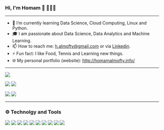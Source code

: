 
###  Hi, I'm Homam 👋 👨🏻‍💻
____
- 🌱 I’m currently learning Data Science, Cloud Computing, Linux and Python.
- 🎓 I am passionate about Data Science, Data Analytics and Machine Learning.
- 📫 How to reach me: h.almofty@gmail.com or via <a href="https://www.linkedin.com/in/homam-almofty/"> Linkedin</a>.
- ⚡ Fun fact: I like Food, Tennis and Learning new things.
- 🌐 My personal portfolio (website): http://homamalmofty.info/

---

![](https://github-profile-summary-cards.vercel.app/api/cards/profile-details?username=HomamAl&theme=solarized)

![](https://github-profile-summary-cards.vercel.app/api/cards/repos-per-language?username=HomamAl&theme=solarized) ![](https://github-profile-summary-cards.vercel.app/api/cards/most-commit-language?username=HomamAl&theme=solarized)

![](https://github-profile-summary-cards.vercel.app/api/cards/stats?username=HomamAl&theme=solarized) ![](https://github-profile-summary-cards.vercel.app/api/cards/productive-time?username=HomamAl&theme=solarized)


---
### ⚙️ Technolgy and Tools 

![](https://img.shields.io/badge/<OS>-<Linux>-informational?style=flat&logo=<LOGO_NAME>&logoColor=blue&color=blue)
![](https://img.shields.io/badge/<Shell>-<Bash>-informational?style=flat&logo=<LOGO_NAME>&logoColor=blue&color=blue)
![](https://img.shields.io/badge/<IDE>-<VsCode>-informational?style=flat&logo=<LOGO_NAME>&logoCColor=blue&color=blue)
![](https://img.shields.io/badge/<Code>-<Python>-informational?style=flat&logo=<LOGO_NAME>&logoCColor=blue&color=blue)
![](https://img.shields.io/badge/<Code>-<Java>-informational?style=flat&logo=<LOGO_NAME>&logoColor=blue&color=blue)
![](https://img.shields.io/badge/<Code>-<C++>-informational?style=flat&logo=<LOGO_NAME>&logoColor=blue&color=blue)
![](https://img.shields.io/badge/<Code>-<HTML>-informational?style=flat&logo=<LOGO_NAME>&logoColor=blue&color=blue)
![](https://img.shields.io/badge/<Code>-<CSS>-informational?style=flat&logo=<LOGO_NAME>&logoColor=blue&color=blue)
![](https://img.shields.io/badge/<Tools>-<Docker>-informational?style=flat&logo=<LOGO_NAME>&logoColor=blue&color=blue)
![](https://img.shields.io/badge/<Tools>-<Kubernetes>-informational?style=flat&logo=<LOGO_NAME>&logoColor=blue&color=blue)

